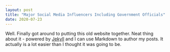 ```yaml
---
layout: post
title: "Major Social Media Influencers Including Government Officials"
date: 2020-07-23
---
```

Well. Finally got around to putting this old website together. Neat thing about 
it - powered by [Jekyll](http://jekyllrb.com) and I can use Markdown to author my posts.
It actually is a lot easier than I thought it was going to be.
